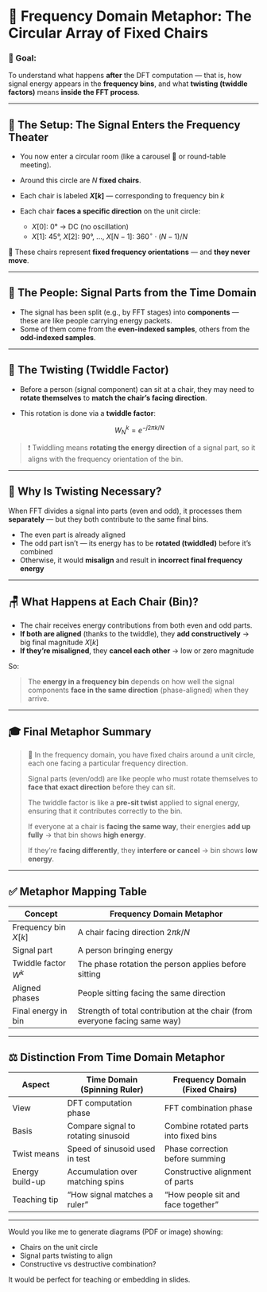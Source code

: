 
# 🎡 Frequency Domain Metaphor: **The Circular Array of Fixed Chairs**

### 🎯 Goal:

To understand what happens **after** the DFT computation — that is, how signal energy appears in the **frequency bins**, and what **twisting (twiddle factors)** means **inside the FFT process**.

---

## 🎠 The Setup: The Signal Enters the Frequency Theater

* You now enter a circular room (like a carousel 🎠 or round-table meeting).
* Around this circle are $N$ **fixed chairs**.
* Each chair is labeled **$X[k]$** — corresponding to frequency bin $k$
* Each chair **faces a specific direction** on the unit circle:

  * $X[0]$: 0° → DC (no oscillation)
  * $X[1]$: 45°, $X[2]$: 90°, ..., $X[N-1]$: $360^\circ \cdot (N-1)/N$

🎯 These chairs represent **fixed frequency orientations** — and **they never move**.

---

## 🧍 The People: Signal Parts from the Time Domain

* The signal has been split (e.g., by FFT stages) into **components** — these are like people carrying energy packets.
* Some of them come from the **even-indexed samples**, others from the **odd-indexed samples**.

---

## 🔄 The Twisting (Twiddle Factor)

* Before a person (signal component) can sit at a chair, they may need to **rotate themselves** to **match the chair’s facing direction**.
* This rotation is done via a **twiddle factor**:

  $$
  W_N^k = e^{-j2\pi k / N}
  $$

> ❗ Twiddling means **rotating the energy direction** of a signal part, so it aligns with the frequency orientation of the bin.

---

## 🧠 Why Is Twisting Necessary?

When FFT divides a signal into parts (even and odd), it processes them **separately** — but they both contribute to the same final bins.

* The even part is already aligned
* The odd part isn’t — its energy has to be **rotated (twiddled)** before it’s combined
* Otherwise, it would **misalign** and result in **incorrect final frequency energy**

---

## 🪑 What Happens at Each Chair (Bin)?

* The chair receives energy contributions from both even and odd parts.
* **If both are aligned** (thanks to the twiddle), they **add constructively** → big final magnitude $X[k]$
* **If they’re misaligned**, they **cancel each other** → low or zero magnitude

So:

> The **energy in a frequency bin** depends on how well the signal components **face in the same direction** (phase-aligned) when they arrive.

---

## 🎓 Final Metaphor Summary

> 🎠 In the frequency domain, you have fixed chairs around a unit circle, each one facing a particular frequency direction.
>
> Signal parts (even/odd) are like people who must rotate themselves to **face that exact direction** before they can sit.
>
> The twiddle factor is like a **pre-sit twist** applied to signal energy, ensuring that it contributes correctly to the bin.
>
> If everyone at a chair is **facing the same way**, their energies **add up fully** → that bin shows **high energy**.
>
> If they’re **facing differently**, they **interfere or cancel** → bin shows **low energy**.

---

## ✅ Metaphor Mapping Table

| Concept              | Frequency Domain Metaphor                                                   |
| -------------------- | --------------------------------------------------------------------------- |
| Frequency bin $X[k]$ | A chair facing direction $2\pi k/N$                                         |
| Signal part          | A person bringing energy                                                    |
| Twiddle factor $W^k$ | The phase rotation the person applies before sitting                        |
| Aligned phases       | People sitting facing the same direction                                    |
| Final energy in bin  | Strength of total contribution at the chair (from everyone facing same way) |

---

## ⚖️ Distinction From Time Domain Metaphor

| Aspect          | Time Domain (Spinning Ruler)        | Frequency Domain (Fixed Chairs)       |
| --------------- | ----------------------------------- | ------------------------------------- |
| View            | DFT computation phase               | FFT combination phase                 |
| Basis           | Compare signal to rotating sinusoid | Combine rotated parts into fixed bins |
| Twist means     | Speed of sinusoid used in test      | Phase correction before summing       |
| Energy build-up | Accumulation over matching spins    | Constructive alignment of parts       |
| Teaching tip    | “How signal matches a ruler”        | “How people sit and face together”    |

---

Would you like me to generate diagrams (PDF or image) showing:

* Chairs on the unit circle
* Signal parts twisting to align
* Constructive vs destructive combination?

It would be perfect for teaching or embedding in slides.
